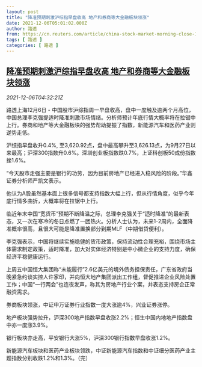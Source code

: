 ```yaml
---
layout: post
title: "降准预期刺激沪综指早盘收高 地产和券商等大金融板块领涨"
date: 2021-12-06T05:01:02.000Z
author: 路透
from: https://cn.reuters.com/article/china-stock-market-morning-close-1206-idCNKBS2IL098
tags: [ 路透 ]
categories: [ 路透 ]
---
```

<!--1638766862000-->
[降准预期刺激沪综指早盘收高 地产和券商等大金融板块领涨](https://cn.reuters.com/article/china-stock-market-morning-close-1206-idCNKBS2IL098)
------

<div>
<div><i>2021-12-06T04:32:21Z</i></div><p>路透上海12月6日 - 中国股市沪综指周一早盘收高，盘中一度触及逾两个月高位，中国总理李克强提适时降准刺激市场情绪。分析师预计年底行情大概率将在拉锯中上行。券商和地产等大金融板块的强势帮助提振了指数，新能源汽车和医药产业则逆势走低。</p><p>沪综指早盘收升0.4%, 至3,620.92点，盘中最高攀升至3,626.13点，为9月27日以来最高；沪深300指数升0.6%。深圳创业板指数跌0.7%，上证科创板50成份指数挫1.6%。</p><p>“今天股市走强主要是银行的功劳，因为目前房地产已经进入稳风险的阶段。”华鑫证券分析师严凯文表示。</p><p>他认为A股虽然基本面上很多信号都支持指数大幅上行，但从行情角度，似乎今年底行情多曲折，大概率将在拉锯中上行。</p><p>临近年末中国“宽货币”预期不断降温之际，总理李克强关于“适时降准”的最新表态，又一次在寒冷的冬日点燃了一团热火。分析人士认为，未来1-2周内，全面降准概率很高，且很大可能是降准置换部分到期MLF（中期借贷便利）。</p><p>李克强表示，中国将继续实施稳健的货币政策，保持流动性合理充裕，围绕市场主体需求制定政策，适时降准，加大对实体经济特别是中小微企业的支持力度，确保经济平稳健康运行。</p><p>上周五中国恒大集团称“未能履行”2.6亿美元的境外债务担保责任，广东省政府当晚紧急约谈实控人许家印，并向恒大地产集团派出工作组，督促推进企业风险处置工作；中国“一行两会”也连夜发声，称其为房地产行业个案，并表态支持房企正常融资需求。</p><p>券商板块领涨，中证申万证券行业指数一度大涨逾4%，兴业证券涨停。</p><p>地产板块强势拉升，沪深300地产指数早盘收涨2.2%；恒生中国内地地产指数盘中亦一度涨3.9%。</p><p>银行板块亦走高，平安银行大涨5%，沪深300银行指数早盘收涨1.2%。</p><p>新能源汽车板块和医药产业板块领跌，中证新能源汽车指数和中证细分医药产业主题指数分别收跌1.2%和1.3%。（完）</p>
</div>
